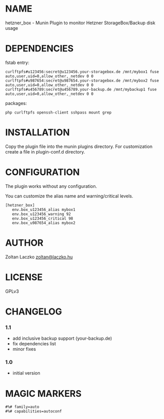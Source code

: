 # NAME

hetzner_box - Munin Plugin to monitor Hetzner StorageBox/Backup disk usage

# DEPENDENCIES

fstab entry:
```
curlftpfs#u123456:secret@u123456.your-storagebox.de /mnt/mybox1 fuse auto,user,uid=0,allow_other,_netdev 0 0
curlftpfs#u987654:secret@u987654.your-storagebox.de /mnt/mybox2 fuse auto,user,uid=0,allow_other,_netdev 0 0
curlftpfs#u456789:secret@u456789.your-backup.de /mnt/mybackup1 fuse auto,user,uid=0,allow_other,_netdev 0 0
```

packages:
```
php curlftpfs openssh-client sshpass mount grep
```

# INSTALLATION

Copy the plugin file into the munin plugins directory. For customization create a file in plugin-conf.d directory.

# CONFIGURATION

The plugin works without any configuration.

You can customize the alias name and warning/critical levels.

```
[hetzner_box]
   env.box_u123456_alias mybox1
   env.box_u123456_warning 92
   env.box_u123456_critical 98
   env.box_u987654_alias mybox2
```

# AUTHOR

Zoltan Laczko <zoltan@laczko.hu>

# LICENSE

GPLv3

# CHANGELOG

### 1.1

* add inclusive backup support (your-backup.de)
* fix dependencies list
* minor fixes

### 1.0

* initial version

# MAGIC MARKERS

```
#%# family=auto
#%# capabilities=autoconf
```
